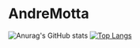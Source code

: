 # AndreMotta

![Anurag's GitHub stats](https://github-readme-stats.vercel.app/api?username=AndreMotta25&show_icons=true&theme=radical&count_private=true)
[![Top Langs](https://github-readme-stats.vercel.app/api/top-langs/?username=AndreMotta25&hide=php)](https://github.com/anuraghazra/github-readme-stats)
